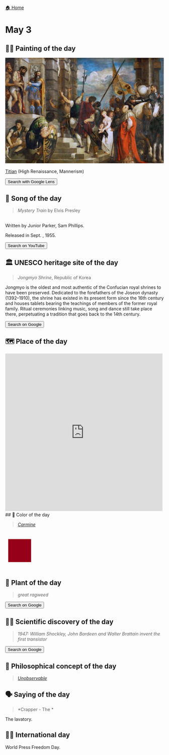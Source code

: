 
[🏠 Home](../../index.md)

# May 3

## 🧑‍🎨 Painting of the day

<img width="600" src="../img/Titian_1.jpg">

[Titian](http://en.wikipedia.org/wiki/Titian) (High Renaissance, Mannerism)

<button class="btn btn-success"
onclick=" window.open('https://lens.google.com/uploadbyurl?url=https://iretes.github.io/one-a-day/data/img/Titian_1.jpg','_blank')">
Search with Google Lens
</button>

## 🎼 Song of the day

> *Mystery Train*
by Elvis Presley

<br />Written by Junior Parker, Sam Phillips.

Released in Sept. , 1955.

<button class="btn btn-success"
onclick=" window.open('http://www.youtube.com/search?q=Mystery Train by Elvis Presley','_blank')">
Search on YouTube
</button>

## 🏛️ UNESCO heritage site of the day

> *Jongmyo Shrine*, Republic of Korea

<p>Jongmyo is the oldest and most authentic of the Confucian royal shrines to have been preserved. Dedicated to the forefathers of the Joseon dynasty (1392–1910), the shrine has existed in its present form since the 16th century and houses tablets bearing the teachings of members of the former royal family. Ritual ceremonies linking music, song and dance still take place there, perpetuating a tradition that goes back to the 14th century.</p>

<button class="btn btn-success"
onclick=" window.open('http://www.google.com/search?q=Jongmyo Shrine','_blank')">
Search on Google
</button>

## 🗺️ Place of the day

<iframe
src="https://www.mapcrunch.com"
name="mapcrunch"
width="500"
height="500"
allowTransparency="true"
scrolling="no"
frameborder="0"
>
</iframe>
## 🎨 Color of the day

> *[Carmine](https://en.wikipedia.org/wiki/Carmine_(color))*

<div style="color:#960018; font-size: 100px;">&#9632;</div>

## 🌿 Plant of the day

> *great ragweed*

<button class="btn btn-success"
onclick=" window.open('http://www.google.com/search?q=great ragweed','_blank')">
Search on Google
</button>

## 🧑‍🔬 Scientific discovery of the day

> *1947: William Shockley, John Bardeen and Walter Brattain invent the first transistor*

<button class="btn btn-success"
onclick=" window.open('http://www.google.com/search?q=1947: William Shockley, John Bardeen and Walter Brattain invent the first transistor','_blank')"> 
Search on Google
</button>

## 💭 Philosophical concept of the day

> *[Unobservable](https://en.wikipedia.org/wiki/Unobservable)*

## 🗣️ Saying of the day

> *Crapper - The *

The
 lavatory.

## 🏳️‍🌈 International day

World Press Freedom Day.